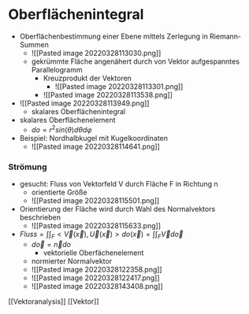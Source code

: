 # Oberflächenintegral
+ Oberflächenbestimmung einer Ebene mittels Zerlegung in Riemann-Summen
	+ ![[Pasted image 20220328113030.png]]
	+ gekrümmte Fläche angenähert durch von Vektor aufgespanntes Parallelogramm 
		+ Kreuzprodukt der Vektoren 
			+ ![[Pasted image 20220328113301.png]]
		+ ![[Pasted image 20220328113538.png]]
+ ![[Pasted image 20220328113949.png]]
	+ skalares Oberflächenintegral
+ skalares Oberflächenelement
	+ $do=r^2sin(θ)dθdφ$
+ Beispiel: Nordhalbkugel mit Kugelkoordinaten
	+ ![[Pasted image 20220328114641.png]]

### Strömung
+ gesucht: Fluss von Vektorfeld V durch Fläche F in Richtung n
	+ orientierte Größe
	+ ![[Pasted image 20220328115501.png]]
+ Orientierung der Fläche wird durch Wahl des Normalvektors beschrieben
	+ ![[Pasted image 20220328115633.png]]
+ $Fluss=\int \int_F <\overrightarrow{V}(\overrightarrow{x}),\overrightarrow{U}(\overrightarrow{x})>do(\overrightarrow{x})=\int\int_F \overrightarrow{V}d\overrightarrow{o}$
	+ $d\overrightarrow{o}=\overrightarrow{n}do$
		+ vektorielle Oberfächenelement
	+ normierter Normalvektor
	+ ![[Pasted image 20220328122358.png]]
	+ ![[Pasted image 20220328122417.png]]
	+ ![[Pasted image 20220328143408.png]]


[[Vektoranalysis]] [[Vektor]]
